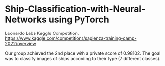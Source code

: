 # Ship-Classification-with-Neural-Networks using PyTorch 
Leonardo Labs Kaggle Competition: https://www.kaggle.com/competitions/sapienza-training-camp-2022/overview

Our  group achieved the 2nd place with a private score of 0.98102. The goal was to classify images of ships according to their type (7 different classes).

